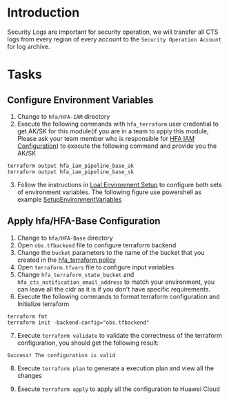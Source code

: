 # Introduction
Security Logs are important for security operation, we will transfer all CTS logs from every region of every account to the `Security Operation Account` for log archive.

# Tasks
## Configure Environment Variables
1. Change to `hfa/HFA-IAM` directory
2. Execute the following commands with `hfa_terraform` user credential to get AK/SK for this module(if you are in a team to apply this module, Please ask your team member who is responsible for [HFA IAM Configuration](./04_HFA_IAM_Configuration.md)) to execute the following command and provide you the AK/SK
```
terraform output hfa_iam_pipeline_base_ak
terraform output hfa_iam_pipeline_base_sk
```
3. Follow the instructions in [Loal Environment Setup](./03_Local_Env_Setup.md#configure-environment-variables) to configure both sets of environment variables.
The following figure use powershell as example
[SetupEnvironmentVariables](./images/network/001_network_aksk_01.png)

## Apply hfa/HFA-Base Configuration
1. Change to `hfa/HFA-Base` directory
2. Open `obs.tfbackend` file to configure terraform backend
3. Change the `bucket` parameters to the name of the bucket that you created in the [hfa_terraform policy](./02_Account_Initialization.md#create-a-obs-bucket-for-terraform-state-storage)
4. Open `terraform.tfvars` file to configure input variables
5. Change `hfa_terraform_state_bucket` and `hfa_cts_notification_email_address` to match your environment, you can leave all the cidr as it is if you don't have specific requirements.
6. Execute the following commands to format terraform configuration and Initialize terraform
```
terraform fmt
terraform init -backend-config="obs.tfbackend"
```

7. Execute `terraform validate` to validate the correctness of the terraform configuration, you should get the following result:
```
Success! The configuration is valid
```

8. Execute `terraform plan` to generate a execution plan and view all the changes

9. Execute `terraform apply` to apply all the configuration to Huawei Cloud